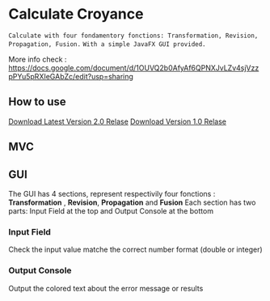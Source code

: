 # Calculate Croyance
``Calculate with four fondamentory fonctions: Transformation, Revision, Propagation, Fusion.`` 
``With a simple JavaFX GUI provided. `` 


More info check : 
https://docs.google.com/document/d/1OUVQ2b0AfyAf6QPNXJvLZv4sjVzzpPYu5pRXIeGAbZc/edit?usp=sharing 

## How to use

[Download Latest Version 2.0 Relase](https://github.com/yixuanhuangyx/2020SepJavaFX/releases/download/2.0/app.jar)
[Download Version 1.0 Relase](https://github.com/yixuanhuangyx/2020SepJavaFX/releases/download/1.1/fonctions2020-0.0.1-SNAPSHOT.jar)

## MVC

## GUI

The GUI has 4 sections, represent respectivily four fonctions : **Transformation** , **Revision**, **Propagation**  and **Fusion** 
Each section has two parts: Input Field at the top and Output Console at the bottom


### Input Field
Check the input value matche the correct number format (double or integer)

### Output Console
Output the colored text about the error message or results
